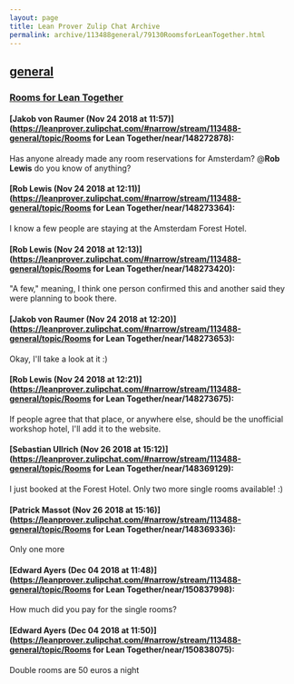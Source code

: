 ```yaml
---
layout: page
title: Lean Prover Zulip Chat Archive 
permalink: archive/113488general/79130RoomsforLeanTogether.html
---
```


## [general](index.html)
### [Rooms for Lean Together](79130RoomsforLeanTogether.html)

#### [Jakob von Raumer (Nov 24 2018 at 11:57)](https://leanprover.zulipchat.com/#narrow/stream/113488-general/topic/Rooms for Lean Together/near/148272878):
Has anyone already made any room reservations for Amsterdam? @**Rob Lewis** do you know of anything?

#### [Rob Lewis (Nov 24 2018 at 12:11)](https://leanprover.zulipchat.com/#narrow/stream/113488-general/topic/Rooms for Lean Together/near/148273364):
I know a few people are staying at the Amsterdam Forest Hotel.

#### [Rob Lewis (Nov 24 2018 at 12:13)](https://leanprover.zulipchat.com/#narrow/stream/113488-general/topic/Rooms for Lean Together/near/148273420):
"A few," meaning, I think one person confirmed this and another said they were planning to book there.

#### [Jakob von Raumer (Nov 24 2018 at 12:20)](https://leanprover.zulipchat.com/#narrow/stream/113488-general/topic/Rooms for Lean Together/near/148273653):
Okay, I'll take a look at it :)

#### [Rob Lewis (Nov 24 2018 at 12:21)](https://leanprover.zulipchat.com/#narrow/stream/113488-general/topic/Rooms for Lean Together/near/148273675):
If people agree that that place, or anywhere else, should be the unofficial workshop hotel, I'll add it to the website.

#### [Sebastian Ullrich (Nov 26 2018 at 15:12)](https://leanprover.zulipchat.com/#narrow/stream/113488-general/topic/Rooms for Lean Together/near/148369129):
I just booked at the Forest Hotel. Only two more single rooms available! :)

#### [Patrick Massot (Nov 26 2018 at 15:16)](https://leanprover.zulipchat.com/#narrow/stream/113488-general/topic/Rooms for Lean Together/near/148369336):
Only one more

#### [Edward Ayers (Dec 04 2018 at 11:48)](https://leanprover.zulipchat.com/#narrow/stream/113488-general/topic/Rooms for Lean Together/near/150837998):
How much did you pay for the single rooms?

#### [Edward Ayers (Dec 04 2018 at 11:50)](https://leanprover.zulipchat.com/#narrow/stream/113488-general/topic/Rooms for Lean Together/near/150838075):
Double rooms are 50 euros a night

